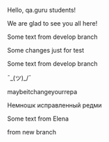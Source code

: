 Hello, qa.guru students!

We are glad to see you all here!

Some text from develop branch

Some changes just for test

Some text from develop branch

¯\_(ツ)_/¯

maybeitchangeyourrepa

Немношк исправленный редми

Some text from Elena


from new branch
